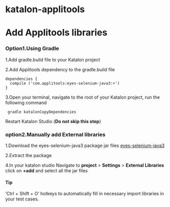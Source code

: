# katalon-applitools 

# Add Applitools libraries


### Option1.Using Gradle

1.Add gradle.build file to your Katalon project

2.Add Applitools dependency to the gradle.build file 

```
dependencies {
  compile ('com.applitools:eyes-selenium-java3:+')
}
```
3.Open your terminal, navigate to the root of your Katalon project, run the following command
```
 gradle katalonCopyDependencies
````
Restart Katalon Studio (**Do not skip this step**)

### option2.Manually add External libraries

1.Download the eyes-selenium-java3 package jar files [eyes-selenium-java3](https://bintray.com/applitools/Java3/eyes-selenium-java3)

2.Extract the package

4.In your katalon studio Navigate to **project** > **Settings** > **External Libraries** click on **+add** and select all the jar files



#### Tip
‘Ctrl + Shift + O’ hotkeys to automatically fill in necessary import libraries in your test cases.

